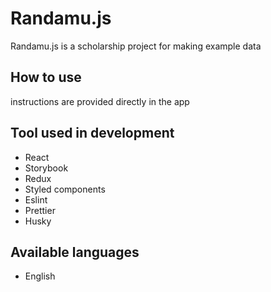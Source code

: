 # Randamu.js
Randamu.js is a scholarship project for making example data

## How to use
instructions are provided directly in the app

## Tool used in development
+ React
+ Storybook
+ Redux
+ Styled components
+ Eslint
+ Prettier
+ Husky

## Available languages
+ English
